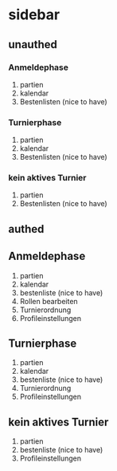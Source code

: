 # sidebar

## unauthed

### Anmeldephase

1. partien
2. kalendar
3. Bestenlisten (nice to have)

### Turnierphase

1. partien
2. kalendar
3. Bestenlisten (nice to have)

### kein aktives Turnier

1. partien
2. Bestenlisten (nice to have)

## authed

## Anmeldephase

1. partien
2. kalendar
3. bestenliste (nice to have)
4. Rollen bearbeiten
5. Turnierordnung
6. Profileinstellungen

## Turnierphase

1. partien
2. kalendar
3. bestenliste (nice to have)
4. Turnierordnung
5. Profileinstellungen

## kein aktives Turnier

1. partien
2. bestenliste (nice to have)
3. Profileinstellungen
